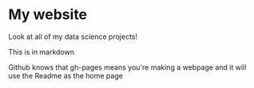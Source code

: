 # My website

Look at all of my data science projects!

This is in markdown

Github knows that gh-pages means you're making a webpage and it will use the Readme as the home page
